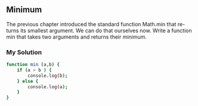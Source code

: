 ## Minimum
The previous chapter introduced the standard function Math.min that re-
turns its smallest argument. We can do that ourselves now. Write a
function min that takes two arguments and returns their minimum.

### My Solution
```sh
function min (a,b) {
	if (a > b ) {
		console.log(b);
	} else {
		console.log(a);
	}
}

```
